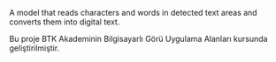 A model that reads characters and words in detected text areas and converts them into digital text.

Bu proje BTK Akademinin Bilgisayarlı Görü Uygulama Alanları kursunda geliştirilmiştir.
